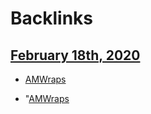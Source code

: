 
# Backlinks
## [February 18th, 2020](<February 18th, 2020.md>)
- [AMWraps](<AMWraps.md>)

- "[AMWraps](<AMWraps.md>)

